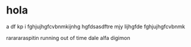 # hola
a
df
kp
i fghjujhgfcvbnmkijnhg hgfdsasdftre mjy lijhgfde
fghjujhgfcvbnmk
 
rarararaspitin
running out of time
dale
alfa
digimon
